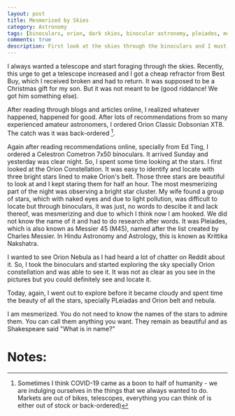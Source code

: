 ```yaml
---
layout: post
title: Mesmerized by Skies
category: Astronomy
tags: [binoculars, orion, dark skies, binocular astronomy, pleiades, m45, seven sisters, messier objects, orion nebula, m42, ngc1976]
comments: true
description: First look at the skies through the binoculars and I must say I am hooked for life
---
```


I always wanted a telescope and start foraging through the skies. Recently, this urge to get a telescope increased and I got a cheap refractor from Best Buy, which I received broken and had to return. It was supposed to be a Christmas gift for my son. But it was not meant to be (good riddance! We got him something else).

After reading through blogs and articles online, I realized whatever happened, happened for good. After lots of recommendations from so many experienced amateur astronomers, I ordered Orion Classic Dobsonian XT8. The catch was it was back-ordered [^1].

Again after reading recommendations online, specially from Ed Ting, I ordered a Celestron Cometron 7x50 binoculars. It arrived Sunday and yesterday was clear night. So, I spent some time looking at the stars. I first looked at the Orion Constellation. It was easy to identify and locate with three bright stars lined to make Orion's belt. Those three stars are beautiful to look at and I kept staring them for half an hour. The most mesmerizing part of the night was observing a bright star cluster.  My wife found a group of stars, which with naked eyes and due to light pollution, was difficult to locate but through binoculars, it was just, no words to descibe it and lack thereof, was mesmerizing and due to which I think now I am hooked. We did not know the name of it and had to do research after words. It was Pleiades, which is also known as Messier 45 (M45), named after the list created by Charles Messier. In Hindu Astronomy and Astrology, this is known as Krittika Nakshatra.

I wanted to see Orion Nebula as I had heard a lot of chatter on Reddit about it. So, I took the binoculars and started exploring the sky specially Orion constellation and was able to see it. It was not as clear as you see in the pictures but you could definitely see and locate it.

Today, again, I went out to explore before it became cloudy and spent time the beauty of all the stars, specially PLeiadas and Orion belt and nebula. 

I am mesmerized. You do not need to know the names of the stars to admire them. You can call them anything you want. They remain as beautiful and as Shakespeare said "What is in name?"

Notes:
======

[^1]: Sometimes I think COVID-19 came as a boon to half of humanity - we are indulging ourselves in the things that we always wanted to do. Markets are out of bikes, telescopes, everything you can think of is either out of stock or back-ordered)
